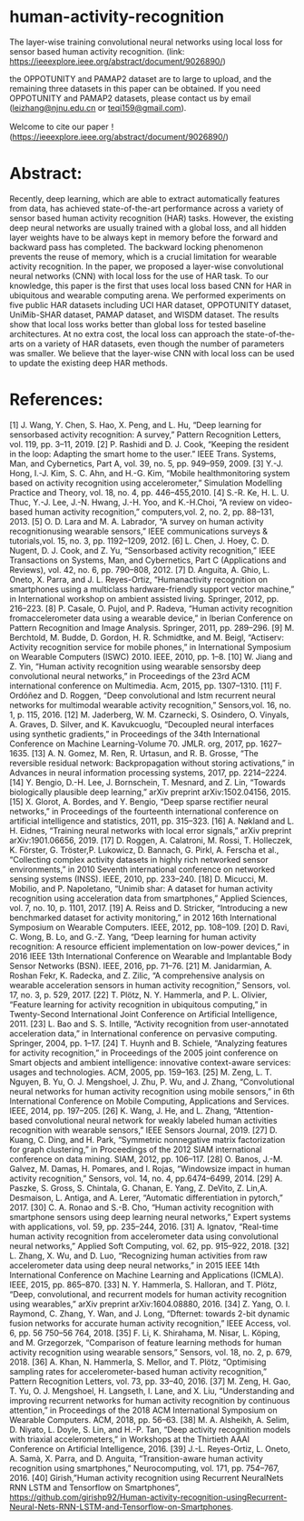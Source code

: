 # human-activity-recognition

The layer-wise training convolutional neural networks using local loss for sensor based human activity recognition.
(link: https://ieeexplore.ieee.org/abstract/document/9026890/)

the OPPOTUNITY and PAMAP2 dataset are to large to upload, and the remaining three datasets in this paper can be obtained. If you need OPPOTUNITY and PAMAP2 datasets, please contact us by email (leizhang@njnu.edu.cn or teqi159@gmail.com).

Welcome to cite our paper！(https://ieeexplore.ieee.org/abstract/document/9026890/)

# Abstract:
Recently, deep learning, which are able to extract automatically features from data, has achieved state-of-the-art performance across a variety of sensor based human activity recognition (HAR) tasks. However, the existing deep neural networks are usually trained with a global loss, and all hidden layer weights have to be always kept in memory before the forward and backward pass has completed. The backward locking phenomenon prevents the reuse of memory, which is a crucial limitation for wearable activity recognition. In the paper, we proposed a layer-wise convolutional neural networks (CNN) with local loss for the use of HAR task. To our knowledge, this paper is the first that uses local loss based CNN for HAR in ubiquitous and wearable computing arena. We performed experiments on five public HAR datasets including UCI HAR dataset, OPPOTUNITY dataset, UniMib-SHAR dataset, PAMAP dataset, and WISDM dataset. The results show that local loss works better than global loss for tested baseline architectures. At no extra cost, the local loss can approach the state-of-the-arts on a variety of HAR datasets, even though the number of parameters was smaller. We believe that the layer-wise CNN with local loss can be used to update the existing deep HAR methods.

# References:
[1] J. Wang, Y. Chen, S. Hao, X. Peng, and L. Hu, “Deep learning for sensorbased activity recognition: A survey,” Pattern Recognition Letters, vol. 119, pp. 3–11, 2019.
[2] P. Rashidi and D. J. Cook, “Keeping the resident in the loop: Adapting the smart home to the user.” IEEE Trans. Systems, Man, and Cybernetics, Part A, vol. 39, no. 5, pp. 949–959, 2009.
[3] Y.-J. Hong, I.-J. Kim, S. C. Ahn, and H.-G. Kim, “Mobile healthmonitoring system based on activity recognition using accelerometer,”
Simulation Modelling Practice and Theory, vol. 18, no. 4, pp. 446–455,2010.
[4] S.-R. Ke, H. L. U. Thuc, Y.-J. Lee, J.-N. Hwang, J.-H. Yoo, and K.-H.Choi, “A review on video-based human activity recognition,” computers,vol. 2, no. 2, pp. 88–131, 2013.
[5] O. D. Lara and M. A. Labrador, “A survey on human activity recognitionusing wearable sensors,” IEEE communications surveys & tutorials,vol. 15, no. 3, pp. 1192–1209, 2012.
[6] L. Chen, J. Hoey, C. D. Nugent, D. J. Cook, and Z. Yu, “Sensorbased activity recognition,” IEEE Transactions on Systems, Man, and
Cybernetics, Part C (Applications and Reviews), vol. 42, no. 6, pp. 790–808, 2012.
[7] D. Anguita, A. Ghio, L. Oneto, X. Parra, and J. L. Reyes-Ortiz, “Humanactivity recognition on smartphones using a multiclass hardware-friendly  support vector machine,” in International workshop on ambient assisted
living. Springer, 2012, pp. 216–223.
[8] P. Casale, O. Pujol, and P. Radeva, “Human activity recognition fromaccelerometer data using a wearable device,” in Iberian Conference on Pattern Recognition and Image Analysis. Springer, 2011, pp. 289–296.
[9] M. Berchtold, M. Budde, D. Gordon, H. R. Schmidtke, and M. Beigl, “Actiserv: Activity recognition service for mobile phones,” in International Symposium on Wearable Computers (ISWC) 2010. IEEE, 2010, pp. 1–8.
[10] W. Jiang and Z. Yin, “Human activity recognition using wearable sensorsby deep convolutional neural networks,” in Proceedings of the 23rd ACM international conference on Multimedia. Acm, 2015, pp. 1307–1310.
[11] F. Ordóñez and D. Roggen, “Deep convolutional and lstm recurrent neural networks for multimodal wearable activity recognition,” Sensors,vol. 16, no. 1, p. 115, 2016.
[12] M. Jaderberg, W. M. Czarnecki, S. Osindero, O. Vinyals, A. Graves, D. Silver, and K. Kavukcuoglu, “Decoupled neural interfaces using
synthetic gradients,” in Proceedings of the 34th International Conference on Machine Learning-Volume 70. JMLR. org, 2017, pp. 1627–1635.
[13] A. N. Gomez, M. Ren, R. Urtasun, and R. B. Grosse, “The reversible residual network: Backpropagation without storing activations,” in Advances in neural information processing systems, 2017, pp. 2214–2224.
[14] Y. Bengio, D.-H. Lee, J. Bornschein, T. Mesnard, and Z. Lin, “Towards biologically plausible deep learning,” arXiv preprint arXiv:1502.04156, 2015.
[15] X. Glorot, A. Bordes, and Y. Bengio, “Deep sparse rectifier neural networks,” in Proceedings of the fourteenth international conference on artificial intelligence and statistics, 2011, pp. 315–323.
[16] A. Nøkland and L. H. Eidnes, “Training neural networks with local error signals,” arXiv preprint arXiv:1901.06656, 2019.
[17] D. Roggen, A. Calatroni, M. Rossi, T. Holleczek, K. Förster, G. Tröster,P. Lukowicz, D. Bannach, G. Pirkl, A. Ferscha et al., “Collecting complex activity datasets in highly rich networked sensor environments,” in 2010 Seventh international conference on networked sensing systems (INSS). IEEE, 2010, pp. 233–240.
[18] D. Micucci, M. Mobilio, and P. Napoletano, “Unimib shar: A dataset for human activity recognition using acceleration data from smartphones,” Applied Sciences, vol. 7, no. 10, p. 1101, 2017.
[19] A. Reiss and D. Stricker, “Introducing a new benchmarked dataset for activity monitoring,” in 2012 16th International Symposium on Wearable Computers. IEEE, 2012, pp. 108–109.
[20] D. Ravi, C. Wong, B. Lo, and G.-Z. Yang, “Deep learning for human activity recognition: A resource efficient implementation on low-power devices,” in 2016 IEEE 13th International Conference on Wearable and Implantable Body Sensor Networks (BSN). IEEE, 2016, pp. 71–76.
[21] M. Janidarmian, A. Roshan Fekr, K. Radecka, and Z. Zilic, “A comprehensive analysis on wearable acceleration sensors in human activity recognition,” Sensors, vol. 17, no. 3, p. 529, 2017.
[22] T. Plötz, N. Y. Hammerla, and P. L. Olivier, “Feature learning for activity recognition in ubiquitous computing,” in Twenty-Second International Joint Conference on Artificial Intelligence, 2011.
[23] L. Bao and S. S. Intille, “Activity recognition from user-annotated acceleration data,” in International conference on pervasive computing. Springer, 2004, pp. 1–17.
[24] T. Huynh and B. Schiele, “Analyzing features for activity recognition,” in Proceedings of the 2005 joint conference on Smart objects and ambient intelligence: innovative context-aware services: usages and technologies. ACM, 2005, pp. 159–163.
[25] M. Zeng, L. T. Nguyen, B. Yu, O. J. Mengshoel, J. Zhu, P. Wu, and J. Zhang, “Convolutional neural networks for human activity recognition using mobile sensors,” in 6th International Conference on Mobile Computing, Applications and Services. IEEE, 2014, pp. 197–205.
[26] K. Wang, J. He, and L. Zhang, “Attention-based convolutional neural network for weakly labeled human activities recognition with wearable sensors,” IEEE Sensors Journal, 2019.
[27] D. Kuang, C. Ding, and H. Park, “Symmetric nonnegative matrix factorization for graph clustering,” in Proceedings of the 2012 SIAM
international conference on data mining. SIAM, 2012, pp. 106–117.
[28] O. Banos, J.-M. Galvez, M. Damas, H. Pomares, and I. Rojas, “Windowsize impact in human activity recognition,” Sensors, vol. 14, no. 4, pp.6474–6499, 2014.
[29] A. Paszke, S. Gross, S. Chintala, G. Chanan, E. Yang, Z. DeVito, Z. Lin,A. Desmaison, L. Antiga, and A. Lerer, “Automatic differentiation in pytorch,” 2017.
[30] C. A. Ronao and S.-B. Cho, “Human activity recognition with smartphone sensors using deep learning neural networks,” Expert systems with applications, vol. 59, pp. 235–244, 2016.
[31] A. Ignatov, “Real-time human activity recognition from accelerometer
data using convolutional neural networks,” Applied Soft Computing,
vol. 62, pp. 915–922, 2018.
[32] L. Zhang, X. Wu, and D. Luo, “Recognizing human activities from
raw accelerometer data using deep neural networks,” in 2015 IEEE
14th International Conference on Machine Learning and Applications
(ICMLA). IEEE, 2015, pp. 865–870.
[33] N. Y. Hammerla, S. Halloran, and T. Plötz, “Deep, convolutional, and
recurrent models for human activity recognition using wearables,” arXiv
preprint arXiv:1604.08880, 2016.
[34] Z. Yang, O. I. Raymond, C. Zhang, Y. Wan, and J. Long, “Dfternet:
towards 2-bit dynamic fusion networks for accurate human activity
recognition,” IEEE Access, vol. 6, pp. 56 750–56 764, 2018.
[35] F. Li, K. Shirahama, M. Nisar, L. Köping, and M. Grzegorzek, “Comparison of feature learning methods for human activity recognition using
wearable sensors,” Sensors, vol. 18, no. 2, p. 679, 2018.
[36] A. Khan, N. Hammerla, S. Mellor, and T. Plötz, “Optimising sampling rates for accelerometer-based human activity recognition,” Pattern
Recognition Letters, vol. 73, pp. 33–40, 2016.
[37] M. Zeng, H. Gao, T. Yu, O. J. Mengshoel, H. Langseth, I. Lane, and X. Liu, “Understanding and improving recurrent networks for human
activity recognition by continuous attention,” in Proceedings of the 2018 ACM International Symposium on Wearable Computers. ACM, 2018,
pp. 56–63.
[38] M. A. Alsheikh, A. Selim, D. Niyato, L. Doyle, S. Lin, and H.-P. Tan, “Deep activity recognition models with triaxial accelerometers,” in Workshops at the Thirtieth AAAI Conference on Artificial Intelligence, 2016.
[39] J.-L. Reyes-Ortiz, L. Oneto, A. Samà, X. Parra, and D. Anguita, “Transition-aware human activity recognition using smartphones,” Neurocomputing, vol. 171, pp. 754–767, 2016.
[40] Girish,”Human activity recognition using Recurrent NeuralNets RNN LSTM and Tensorflow on Smartphones”, https://github.com/girishp92/Human-activity-recognition-usingRecurrent-Neural-Nets-RNN-LSTM-and-Tensorflow-on-Smartphones.
